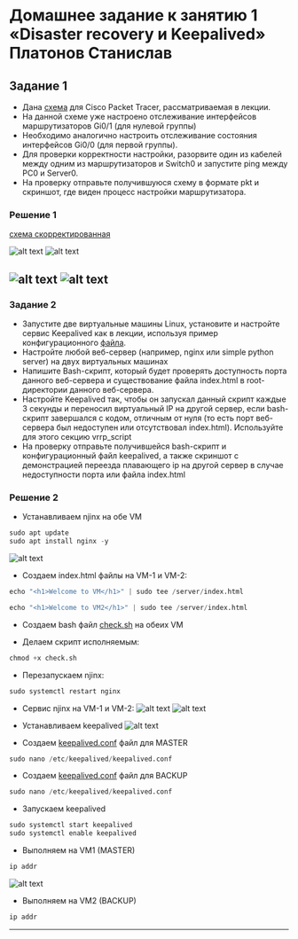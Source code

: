 # Домашнее задание к занятию 1 «Disaster recovery и Keepalived» Платонов Станислав

## Задание 1
- Дана [схема](files/hsrp_advanced.pkt) для Cisco Packet Tracer, рассматриваемая в лекции.
- На данной схеме уже настроено отслеживание интерфейсов маршрутизаторов Gi0/1 (для нулевой группы)
- Необходимо аналогично настроить отслеживание состояния интерфейсов Gi0/0 (для первой группы).
- Для проверки корректности настройки, разорвите один из кабелей между одним из маршрутизаторов и Switch0 и запустите ping между PC0 и Server0.
- На проверку отправьте получившуюся схему в формате pkt и скриншот, где виден процесс настройки маршрутизатора.


### Решение 1

 [схема скорректированная](hsrp_corrected.pkt)

![alt text](image.png)
![alt text](image-1.png)


![alt text](image-2.png)
![alt text](image-3.png)
 ------

### Задание 2
- Запустите две виртуальные машины Linux, установите и настройте сервис Keepalived как в лекции, используя пример конфигурационного [файла](files/keepalived-simple.conf).
- Настройте любой веб-сервер (например, nginx или simple python server) на двух виртуальных машинах
- Напишите Bash-скрипт, который будет проверять доступность порта данного веб-сервера и существование файла index.html в root-директории данного веб-сервера.
- Настройте Keepalived так, чтобы он запускал данный скрипт каждые 3 секунды и переносил виртуальный IP на другой сервер, если bash-скрипт завершался с кодом, отличным от нуля (то есть порт веб-сервера был недоступен или отсутствовал index.html). Используйте для этого секцию vrrp_script
- На проверку отправьте получившейся bash-скрипт и конфигурационный файл keepalived, а также скриншот с демонстрацией переезда плавающего ip на другой сервер в случае недоступности порта или файла index.html


### Решение 2

- Устанавливаем njinx на обе VM
```python
sudo apt update
sudo apt install nginx -y
```
![alt text](image-5.png)

- Cоздаем index.html файлы на VM-1 и VM-2:
```python
echo "<h1>Welcome to VM</h1>" | sudo tee /server/index.html
```
```python
echo "<h1>Welcome to VM2</h1>" | sudo tee /server/index.html
```

- Создаем bash файл [check.sh](check.sh) на обеих VM

- Делаем скрипт исполняемым:

```python
chmod +x check.sh
```

- Перезапускаем njinx:
```python
sudo systemctl restart nginx
```

- Сервис njinx на VM-1 и VM-2:
![alt text](image-7.png)
![alt text](image-8.png)

- Устанавливаем keepalived
![alt text](image-4.png) 

- Создаем [keepalived.conf](keepalivedm.conf) файл для MASTER
```python
sudo nano /etc/keepalived/keepalived.conf
```

- Создаем [keepalived.conf](keepalived.conf) файл для BACKUP
```python
sudo nano /etc/keepalived/keepalived.conf
```

- Запускаем keepalived
```python
sudo systemctl start keepalived
sudo systemctl enable keepalived
```
- Выполняем на VM1 (MASTER)
```python
ip addr
```
![alt text](image-6.png)

- Выполняем на VM2 (BACKUP)
```python
ip addr
```
------